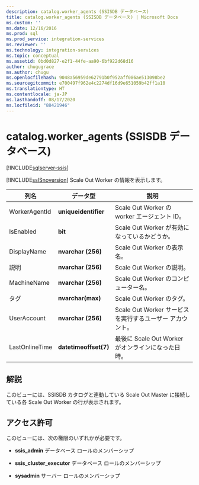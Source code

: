 ```yaml
---
description: catalog.worker_agents (SSISDB データベース)
title: catalog.worker_agents (SSISDB データベース) | Microsoft Docs
ms.custom: ''
ms.date: 12/16/2016
ms.prod: sql
ms.prod_service: integration-services
ms.reviewer: ''
ms.technology: integration-services
ms.topic: conceptual
ms.assetid: 0bd0d827-e2f1-44fe-aa90-6bf922d68d16
author: chugugrace
ms.author: chugu
ms.openlocfilehash: 9048a56959de62791b0f952aff086ae513098be2
ms.sourcegitcommit: e700497f962e4c2274df16d9e651059b42ff1a10
ms.translationtype: HT
ms.contentlocale: ja-JP
ms.lasthandoff: 08/17/2020
ms.locfileid: "88421946"
---
```

# <a name="catalogworker_agents-ssisdb-database"></a>catalog.worker_agents (SSISDB データベース)

[!INCLUDE[sqlserver-ssis](../../includes/applies-to-version/sqlserver-ssis.md)]

[!INCLUDE[ssISnoversion](../../includes/ssisnoversion-md.md)] Scale Out Worker の情報を表示します。

|列名|データ型|説明|  
|-----------------|---------------|-----------------|  
|WorkerAgentId|**uniqueidentifier**|Scale Out Worker の worker エージェント ID。|
|IsEnabled|**bit**|Scale Out Worker が有効になっているかどうか。|
|DisplayName|**nvarchar (256)**|Scale Out Worker の表示名。|
|説明|**nvarchar (256)**|Scale Out Worker の説明。|
|MachineName|**nvarchar (256)**|Scale Out Worker のコンピューター名。|
|タグ|**nvarchar(max)**|Scale Out Worker のタグ。|
|UserAccount|**nvarchar (256)**|Scale Out Worker サービスを実行するユーザー アカウント。|
|LastOnlineTime|**datetimeoffset(7)**|最後に Scale Out Worker がオンラインになった日時。|

## <a name="remarks"></a>解説
このビューには、SSISDB カタログと連動している Scale Out Master に接続している各 Scale Out Worker の行が表示されます。

## <a name="permissions"></a>アクセス許可
このビューには、次の権限のいずれかが必要です。

- **ssis_admin** データベース ロールのメンバーシップ

- **ssis_cluster_executor** データベース ロールのメンバーシップ

- **sysadmin** サーバー ロールのメンバーシップ

